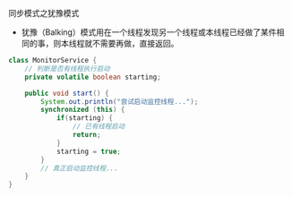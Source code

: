 同步模式之犹豫模式

- 犹豫（Balking）模式用在一个线程发现另一个线程或本线程已经做了某件相同的事，则本线程就不需要再做，直接返回。

```java
class MonitorService {
    // 判断是否有线程执行启动
    private volatile boolean starting;

    public void start() {
        System.out.println("尝试启动监控线程...");
        synchronized (this) {
            if(starting) {
                // 已有线程启动
                return;
            }
            starting = true;
        }
        // 真正启动监控线程...
    }
}
```